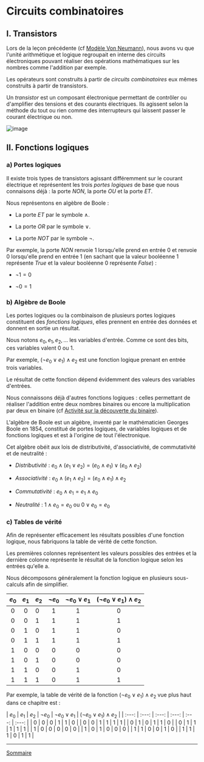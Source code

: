 # Circuits combinatoires

## I. Transistors

Lors de la leçon précédente (cf [Modèle Von Neumann](./Modèle_Von_Neumann.md)), nous avons vu que l'unité arithmétique et logique regroupait en interne des circuits électroniques pouvant réaliser des opérations mathématiques sur les nombres comme l'addition par exemple.

Les opérateurs sont construits à partir de *circuits combinatoires* eux mêmes construits à partir de transistors.

Un *transistor* est un composant électronique permettant de contrôler ou d'amplifier des tensions et des courants électriques. Ils agissent selon la méthode du tout ou rien comme des interrupteurs qui laissent passer le courant électrique ou non.

![image](./img/transistor.png)

## II. Fonctions logiques

### a) Portes logiques

Il existe trois types de transistors agissant différemment sur le courant électrique et représentent les trois *portes logiques* de base que nous connaisons déjà : la porte $NON$, la porte $OU$ et la porte $ET$.

Nous représentons en algèbre de Boole :

- La porte $ET$ par le symbole $\land$.

- La porte $OR$ par le symbole $\lor$.

- La porte $NOT$ par le symbole $\lnot$.

Par exemple, la porte $NON$ renvoie $1$ lorsqu'elle prend en entrée $0$ et renvoie $0$ lorsqu'elle prend en entrée $1$ (en sachant que la valeur booléenne $1$ représente $True$ et la valeur booléenne $0$ représente $False$) :

- $\lnot 1=0$

- $\lnot 0=1$

### b) Algèbre de Boole

Les portes logiques ou la combinaison de plusieurs portes logiques constituent des *fonctions logiques*, elles prennent en entrée des données et donnent en sortie un résultat.

Nous notons $e_0, e_1, e_2, \dots$ les variables d'entrée. Comme ce sont des bits, ces variables valent $0$ ou $1$.

Par exemple, $(\lnot e_0 \lor e_1)\land e_2$ est une fonction logique prenant en entrée trois variables.

Le résultat de cette fonction dépend évidemment des valeurs des variables d'entrées.

Nous connaissons déjà d'autres fonctions logiques : celles permettant de réaliser l'addition entre deux nombres binaires ou encore la multiplication par deux en binaire (cf [Activité sur la découverte du binaire](./../Représentation_des_nombres_en_machine/Activité_découverte_du_binaire.md)).

L'algèbre de Boole est un algèbre, inventé par le mathématicien Georges Boole en 1854, constitué de portes logiques, de variables logiques et de fonctions logiques et est à l'origine de tout l'électronique.

Cet algèbre obéit aux lois de distributivité, d'associativité, de commutativité et de neutralité :

- *Distributivité* : $e_0 \land (e_1 \lor e_2) = (e_0 \land e_1)\lor (e_0 \land e_2)$

- *Associativité* : $e_0 \land (e_1 \land e_2) = (e_0 \land e_1) \land e_2$

- *Commutativité* : $e_0 \land e_1 = e_1 \land e_0$

- *Neutralité* : $1 \land e_0 = e_0$ ou $0 \lor e_0 = e_0$

### c) Tables de vérité

Afin de représenter efficacement les résultats possibles d'une fonction logique, nous fabriquons la table de vérité de cette fonction.

Les premières colonnes représentent les valeurs possibles des entrées et la dernière colonne représente le résultat de la fonction logique selon les entrées qu'elle a.

Nous décomposons généralement la fonction logique en plusieurs sous-calculs afin de simplifier.


| $e_0$ | $e_1$ | $e_2$ | $\lnot e_0$ | $\lnot e_0 \lor e_1$ | $(\lnot e_0 \lor e_1) \land e_2$ |
| :---: | :---:| :--- | :---: | :---: | :---: |
| $0$ | $0$ | $0$ | $1$ | $1$ | $0$ |
| $0$ | $0$ | $1$ | $1$ | $1$ | $1$ |
| $0$ | $1$ | $0$ | $1$ | $1$ | $0$ |
| $0$ | $1$ | $1$ | $1$ | $1$ | $1$ |
| $1$ | $0$ | $0$ | $0$ | $0$ | $0$ |
| $1$ | $0$ | $1$ | $0$ | $0$ | $0$ |
| $1$ | $1$ | $0$ | $0$ | $1$ | $0$ |
| $1$ | $1$ | $1$ | $0$ | $1$ | $1$ |

Par exemple, la table de vérité de la fonction $(\lnot e_0 \lor e_1)\land e_2$ vue plus haut dans ce chapitre est :

| $e_0$ | $e_1$ | $e_2$ | $\lnot e_0$ | $\lnot e_0 \lor e_1$ | $(\lnot e_0 \lor e_1)\land e_2$ |
| :---: | :---: | :---: | :---: | :---: | :---: |
| $0$ | $0$ | $0$ | $1$ | $1$ | $0$ |
| $0$ | $0$ | $1$ | $1$ | $1$ | $1$ |
| $0$ | $1$ | $0$ | $1$ | $1$ | $0$ |
| $0$ | $1$ | $1$ | $1$ | $1$ | $1$ |
| $1$ | $0$ | $0$ | $0$ | $0$ | $0$ |
| $1$ | $0$ | $1$ | $0$ | $0$ | $0$ |
| $1$ | $1$ | $0$ | $0$ | $1$ | $0$ |
| $1$ | $1$ | $1$ | $0$ | $1$ | $1$ |


_________________

[Sommaire](./../README.md)